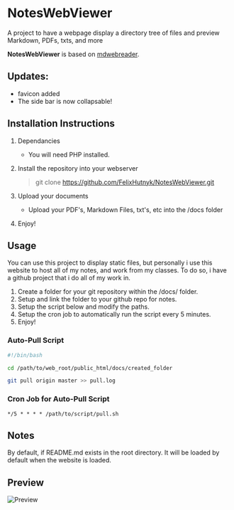 # NotesWebViewer
A project to have a webpage display a directory tree of files and preview Markdown, PDFs, txts, and more

**NotesWebViewer** is based on [mdwebreader](https://github.com/jaimehrubiks/mdwebreader).

## Updates:

- favicon added
- The side bar is now collapsable!



## Installation Instructions

1. Dependancies
    * You will need PHP installed.

2. Install the repository into your webserver
    > git clone https://github.com/FelixHutnyk/NotesWebViewer.git 

3. Upload your documents
    * Upload your PDF's, Markdown Files, txt's, etc into the /docs folder

4. Enjoy!

## Usage

You can use this project to display static files, but personally i use this website to host all of my notes, and work from my classes.
To do so, i have a github project that i do all of my work in.

1. Create a folder for your git repository within the /docs/ folder.
2. Setup and link the folder to your github repo for notes.
3. Setup the script below and modify the paths.
4. Setup the cron job to automatically run the script every 5 minutes.
5. Enjoy!

### Auto-Pull Script
```sh
#!/bin/bash

cd /path/to/web_root/public_html/docs/created_folder

git pull origin master >> pull.log
```

### Cron Job for Auto-Pull Script
```
*/5 * * * * /path/to/script/pull.sh
```

## Notes
By default, if README.md exists in the root directory. It will be loaded by default when the website is loaded.

## Preview
![Preview](https://i.imgur.com/Ln3A2VH.png)